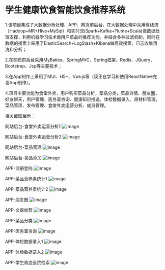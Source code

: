 # 学生健康饮食智能饮食推荐系统
1.该项目集成了大数据分析处理、APP、网页前后台，在大数据处理中采用离线流（Hadoop+MR+Hive+MySql）和实时流(Spark+Kafka+Flume+Scala)做数据处理支撑，利用机器学习技术做用户菜品的推荐功能，并结合多种过滤机制，同时在数据的搜索上采用了ElasticSearch+LogStash+Kibana做高效搜索，日志收集清洗和分析；

2.在网页前后台采用MyBaties、SpringMVC、Spring框架，Redis、JQuery、Bootstrap、Jsp等主要技术；

3.在App制作上采用了MUI、H5+、Vue.js等（现正在学习和使用ReactNative完善App制作）。

4.项目主要功能为食堂外卖，用户购买菜品分析，菜品分类，菜品详情、朋友圈，好友聊天，用户管理，医务室咨询、健康知识推送，体检数据录入，原材料管理，菜品管理、发布管理、食堂外卖运营分析、成员管理。

相关截图展示：

网站后台-食堂外卖运营分析1
![image](https://github.com/jinqiwen/stuIntEat/blob/master/picture/web%20(1).png)

网站后台-食堂外卖运营分析2
![image](https://github.com/jinqiwen/stuIntEat/blob/master/picture/web%20(6).png)

网站后台-菜品管理
![image](https://github.com/jinqiwen/stuIntEat/blob/master/picture/web2.png)

网站后台-菜品添加
![image](https://github.com/jinqiwen/stuIntEat/blob/master/picture/web3.png)

APP-注册登陆
![image](https://github.com/jinqiwen/stuIntEat/blob/master/apptupian/app%20(14).jpg)

APP-菜品营养素统计1
![image](https://github.com/jinqiwen/stuIntEat/blob/master/apptupian/app%20(8).png)

APP-菜品营养素统计2
![image](https://github.com/jinqiwen/stuIntEat/blob/master/apptupian/app%20(3).png)

APP-朋友圈
![image](https://github.com/jinqiwen/stuIntEat/blob/master/apptupian/app%20(20).png)

APP-文章推荐
![image](https://github.com/jinqiwen/stuIntEat/blob/master/apptupian/app%20(23).png)

APP-菜品分类
![image](https://github.com/jinqiwen/stuIntEat/blob/master/apptupian/app%20(31).jpg)

APP-医务室咨询
![image](https://github.com/jinqiwen/stuIntEat/blob/master/apptupian/app%20(1).jpg)

APP-体检数据录入1
![image](https://github.com/jinqiwen/stuIntEat/blob/master/apptupian/app1.jpg)

APP-体检数据录入2
![image](https://github.com/jinqiwen/stuIntEat/blob/master/apptupian/app%20(44).jpg)

APP-学生周边医院检索
![image](https://github.com/jinqiwen/stuIntEat/blob/master/apptupian/app%20(35).jpg)






